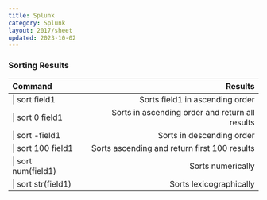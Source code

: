 ```yaml
---
title: Splunk
category: Splunk
layout: 2017/sheet
updated: 2023-10-02
---
```


### Sorting Results

| Command | Results |
|:---- | ----------:|
| \| sort field1 | Sorts field1 in ascending order |
| \| sort 0 field1 | Sorts in ascending order and return all results |
| \| sort -field1 | Sorts in descending order |
| \| sort 100 field1 | Sorts ascending and return first 100 results |
| \| sort num(field1) | Sorts numerically |
| \| sort str(field1) | Sorts lexicographically |